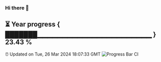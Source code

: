 ### Hi there 👋
⏳ Year progress { ███████▁▁▁▁▁▁▁▁▁▁▁▁▁▁▁▁▁▁▁▁▁▁▁ } 23.43 %
---
⏰ Updated on Tue, 26 Mar 2024 18:07:33 GMT
![Progress Bar CI](https://github.com/Moyi321/Moyi321/workflows/Progress%20Bar%20CI/badge.svg)
